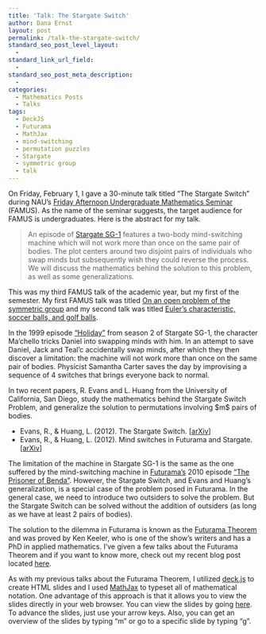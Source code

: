 ```yaml
---
title: 'Talk: The Stargate Switch'
author: Dana Ernst
layout: post
permalink: /talk-the-stargate-switch/
standard_seo_post_level_layout:
  - 
standard_link_url_field:
  - 
standard_seo_post_meta_description:
  - 
categories:
  - Mathematics Posts
  - Talks
tags:
  - DeckJS
  - Futurama
  - MathJax
  - mind-switching
  - permutation puzzles
  - Stargate
  - symmetric group
  - talk
---
```

<div class="kcite-section" kcite-section-id="662">
  <p>
    On Friday, February 1, I gave a 30-minute talk titled &#8220;The Stargate Switch&#8221; during NAU&#8217;s <a href="http://oak.ucc.nau.edu/jws8/FAMUSflyer.pdf">Friday Afternoon Undergraduate Mathematics Seminar</a> (FAMUS). As the name of the seminar suggests, the target audience for FAMUS is undergraduates. Here is the abstract for my talk.
  </p>
  
  <blockquote>
    <p>
      An episode of <a href="http://en.wikipedia.org/wiki/Stargate_SG-1">Stargate SG-1</a> features a two-body mind-switching machine which will not work more than once on the same pair of bodies. The plot centers around two disjoint pairs of individuals who swap minds but subsequently wish they could reverse the process. We will discuss the mathematics behind the solution to this problem, as well as some generalizations.
    </p>
  </blockquote>
  
  <p>
    This was my third FAMUS talk of the academic year, but my first of the semester. My first FAMUS talk was titled <a href="http://danaernst.com/talk-an-open-problem-of-the-symmetric-group/">On an open problem of the symmetric group</a> and my second talk was titled <a href="http://danaernst.com/talk-eulers-characteristic-soccer-balls-and-golf-balls/">Euler’s characteristic, soccer balls, and golf balls</a>.
  </p>
  
  <p>
    In the 1999 episode <a href="http://stargate.wikia.com/wiki/Holiday">&#8220;Holiday&#8221;</a> from season 2 of Stargate SG-1, the character Ma&#8217;chello tricks Daniel into swapping minds with him. In an attempt to save Daniel, Jack and Teal&#8217;c accidentally swap minds, after which they then discover a limitation: the machine will not work more than once on the same pair of bodies. Physicist Samantha Carter saves the day by improvising a sequence of 4 switches that brings everyone back to normal.
  </p>
  
  <p>
    In two recent papers, R. Evans and L. Huang from the University of California, San Diego, study the mathematics behind the Stargate Switch Problem, and generalize the solution to permutations involving $m$ pairs of bodies.
  </p>
  
  <ul>
    <li>
      Evans, R., & Huang, L. (2012). The Stargate Switch. [<a href="http://128.84.158.119/abs/1209.4991v1">arXiv</a>]
    </li>
    <li>
      Evans, R., & Huang, L. (2012). Mind switches in Futurama and Stargate. [<a href="http://arxiv.org/abs/1209.4991">arXiv</a>]
    </li>
  </ul>
  
  <p>
    The limitation of the machine in Stargate SG-1 is the same as the one suffered by the mind-switching machine in <a href="http://en.wikipedia.org/wiki/Futurama">Futurama&#8217;s</a> 2010 episode <a href="http://theinfosphere.org/The_Prisoner_of_Benda">&#8220;The Prisoner of Benda&#8221;</a>. However, the Stargate Switch, and Evans and Huang&#8217;s generalization, is a special case of the problem posed in Futurama. In the general case, we need to introduce two outsiders to solve the problem. But the Stargate Switch can be solved without the addition of outsiders (as long as we have at least 2 pairs of bodies).
  </p>
  
  <p>
    The solution to the dilemma in Futurama is known as the <a href="http://theinfosphere.org/Futurama_theorem">Futurama Theorem</a> and was proved by Ken Keeler, who is one of the show&#8217;s writers and has a PhD in applied mathematics. I&#8217;ve given a few talks about the Futurama Theorem and if you want to know more, check out my recent blog post located <a href="http://danaernst.com/talk-the-futurama-theorem-and-some-refinements/">here</a>.
  </p>
  
  <p>
    As with my previous talks about the Futurama Theorem, I utilized <a href="http://imakewebthings.github.com/deck.js">deck.js</a> to create HTML slides and I used <a href="http://www.mathjax.org/">MathJax</a> to typeset all of mathematical notation. One advantage of this approach is that it allows you to view the slides directly in your web browser. You can view the slides by going <a href="http://danaernst.com/talks/FAMUSSpring2013/February/slides/StargateSwitch.html">here</a>. To advance the slides, just use your arrow keys. Also, you can get an overview of the slides by typing &#8220;m&#8221; or go to a specific slide by typing &#8220;g&#8221;.
  </p>
  
  <!-- kcite active, but no citations found -->
</div>

<!-- kcite-section 662 -->